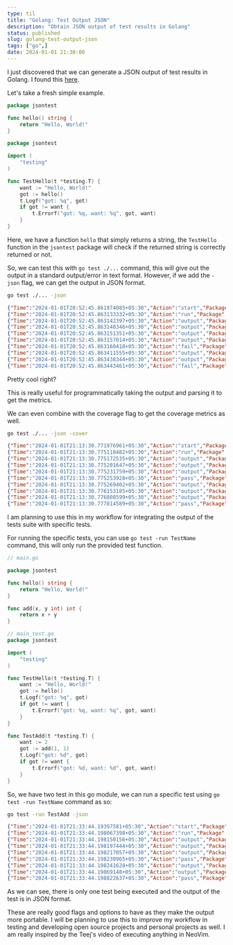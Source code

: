 ```yaml
---
type: til
title: "Golang: Test Output JSON"
description: "Obtain JSON output of test results in Golang"
status: published
slug: golang-test-output-json
tags: ["go",]
date: 2024-01-01 21:30:00
---
```


I just discovered that we can generate a JSON output of test results in Golang. I found this [here](https://youtu.be/cf72gMBrsI0?t=80).

Let's take a fresh simple example.

```go
package jsontest

func hello() string {
    return "Hello, World!"
}
```
```go
package jsontest

import (
    "testing"
)

func TestHello(t *testing.T) {
    want := "Hello, World!"
    got := hello()
    t.Logf("got: %q", got)
    if got != want {
        t.Errorf("got: %q, want: %q", got, want)
    }
}
```

Here, we have a function `hello` that simply returns a string, the `TestHello` function in the `jsontest` package will check if the returned string is correctly returned or not.

So, we can test this with `go test ./...` command, this will give out the output in a standard output/error in text format. However, if we add the `-json` flag, we can get the output in JSON format.


```bash
go test ./... -json
```

```json
{"Time":"2024-01-01T20:52:45.861974085+05:30","Action":"start","Package":"json-test"}
{"Time":"2024-01-01T20:52:45.863133332+05:30","Action":"run","Package":"json-test","Test":"TestHello"}
{"Time":"2024-01-01T20:52:45.863142397+05:30","Action":"output","Package":"json-test","Test":"TestHello","Output":"=== RUN   TestHello\n"}
{"Time":"2024-01-01T20:52:45.863148346+05:30","Action":"output","Package":"json-test","Test":"TestHello","Output":"    main_test.go:10: got: \"Hello, World\"\n"}
{"Time":"2024-01-01T20:52:45.863151351+05:30","Action":"output","Package":"json-test","Test":"TestHello","Output":"    main_test.go:12: got: \"Hello, World\", want: \"Hello, World!\"\n"}
{"Time":"2024-01-01T20:52:45.863157014+05:30","Action":"output","Package":"json-test","Test":"TestHello","Output":"--- FAIL: TestHello (0.00s)\n"}
{"Time":"2024-01-01T20:52:45.863160418+05:30","Action":"fail","Package":"json-test","Test":"TestHello","Elapsed":0}
{"Time":"2024-01-01T20:52:45.863411555+05:30","Action":"output","Package":"json-test","Output":"FAIL\n"}
{"Time":"2024-01-01T20:52:45.863438344+05:30","Action":"output","Package":"json-test","Output":"FAIL\tjson-test\t0.001s\n"}
{"Time":"2024-01-01T20:52:45.863443461+05:30","Action":"fail","Package":"json-test","Elapsed":0.001}
```

Pretty cool right?

This is really useful for programmatically taking the output and parsing it to get the metrics.


We can even combine with the coverage flag to get the coverage metrics as well.

```bash
go test ./... -json -cover
```

```json
{"Time":"2024-01-01T21:13:30.771976961+05:30","Action":"start","Package":"jsontest"}
{"Time":"2024-01-01T21:13:30.775118482+05:30","Action":"run","Package":"jsontest","Test":"TestHello"}
{"Time":"2024-01-01T21:13:30.775172535+05:30","Action":"output","Package":"jsontest","Test":"TestHello","Output":"=== RUN   TestHello\n"}
{"Time":"2024-01-01T21:13:30.775201647+05:30","Action":"output","Package":"jsontest","Test":"TestHello","Output":"    main_test.go:10: got: \"Hello, World!\"\n"}
{"Time":"2024-01-01T21:13:30.775231759+05:30","Action":"output","Package":"jsontest","Test":"TestHello","Output":"--- PASS: TestHello (0.00s)\n"}
{"Time":"2024-01-01T21:13:30.775253928+05:30","Action":"pass","Package":"jsontest","Test":"TestHello","Elapsed":0}
{"Time":"2024-01-01T21:13:30.775269402+05:30","Action":"output","Package":"jsontest","Output":"PASS\n"}
{"Time":"2024-01-01T21:13:30.776153185+05:30","Action":"output","Package":"jsontest","Output":"coverage: 100.0% of statements\n"}
{"Time":"2024-01-01T21:13:30.776808599+05:30","Action":"output","Package":"jsontest","Output":"ok  \tjsontest\t0.004s\tcoverage: 100.0% of statements\n"
{"Time":"2024-01-01T21:13:30.777814589+05:30","Action":"pass","Package":"jsontest","Elapsed":0.006}
```

I am planning to use this in my workflow for integrating the output of the tests suite with specific tests.

For running the specific tests, you can use `go test -run TestName` command, this will only run the provided test function.

```go
// main.go

package jsontest

func hello() string {
    return "Hello, World!"
}

func add(x, y int) int {
    return x + y
}
```

```go
// main_test.go
package jsontest

import (
	"testing"
)

func TestHello(t *testing.T) {
    want := "Hello, World!"
    got := hello()
    t.Logf("got: %q", got)
    if got != want {
        t.Errorf("got: %q, want: %q", got, want)
    }
}

func TestAdd(t *testing.T) {
    want := 2
    got := add(1, 1)
    t.Logf("got: %d", got)
    if got != want {
        t.Errorf("got: %d, want: %d", got, want)
    }
}
```

So, we have two test in this go module, we can run a specific test using `go test -run TestName` command as so:

```bash
go test -run TestAdd -json
```

```json
{"Time":"2024-01-01T21:33:44.19397581+05:30","Action":"start","Package":"jsontest"}
{"Time":"2024-01-01T21:33:44.198067398+05:30","Action":"run","Package":"jsontest","Test":"TestAdd"}
{"Time":"2024-01-01T21:33:44.198150156+05:30","Action":"output","Package":"jsontest","Test":"TestAdd","Output":"=== RUN   TestAdd\n"}
{"Time":"2024-01-01T21:33:44.198197444+05:30","Action":"output","Package":"jsontest","Test":"TestAdd","Output":"    main_test.go:19: got: 2\n"}
{"Time":"2024-01-01T21:33:44.198217057+05:30","Action":"output","Package":"jsontest","Test":"TestAdd","Output":"--- PASS: TestAdd (0.00s)\n"}
{"Time":"2024-01-01T21:33:44.198230965+05:30","Action":"pass","Package":"jsontest","Test":"TestAdd","Elapsed":0}
{"Time":"2024-01-01T21:33:44.198241628+05:30","Action":"output","Package":"jsontest","Output":"PASS\n"}
{"Time":"2024-01-01T21:33:44.19869148+05:30","Action":"output","Package":"jsontest","Output":"ok  \tjsontest\t0.004s\n"}
{"Time":"2024-01-01T21:33:44.198822637+05:30","Action":"pass","Package":"jsontest","Elapsed":0.005}
```

As we can see, there is only one test being executed and the output of the test is in JSON format.

These are really good flags and options to have as they make the output more portable. I will be planning to use this to improve my workflow in testing and developing open source projects and personal projects as well. I am really inspired by the Teej's video of executing anything in NeoVim.

